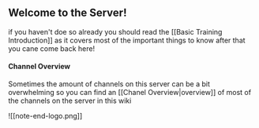 ## Welcome to the Server!

if you haven't doe so already you should read the [[Basic Training Introduction]] as it covers most of the important things to know after that you cane come back here!

#### Channel Overview 
Sometimes the amount of channels on this server can be a bit overwhelming so you can find an [[Chanel Overview|overview]] of most of the channels on the server in this wiki 




![[note-end-logo.png]]